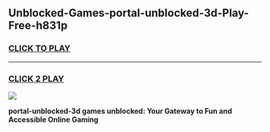 
## Unblocked-Games-portal-unblocked-3d-Play-Free-h831p
<h3>
<a href="https://premium76.site?title=portal-unblocked-3d&ref=12A">CLICK TO PLAY</a></h3>
<hr>

<h3>
<a href="https://premium76.site?title=portal-unblocked-3d&ref=12A">CLICK 2 PLAY</a>
  
</h3>

<a href="https://premium76.site?title=portal-unblocked-3d&ref=12A"><img src="https://clearcache.store/games.png"></a>


**portal-unblocked-3d games unblocked: Your Gateway to Fun and Accessible Online Gaming**
